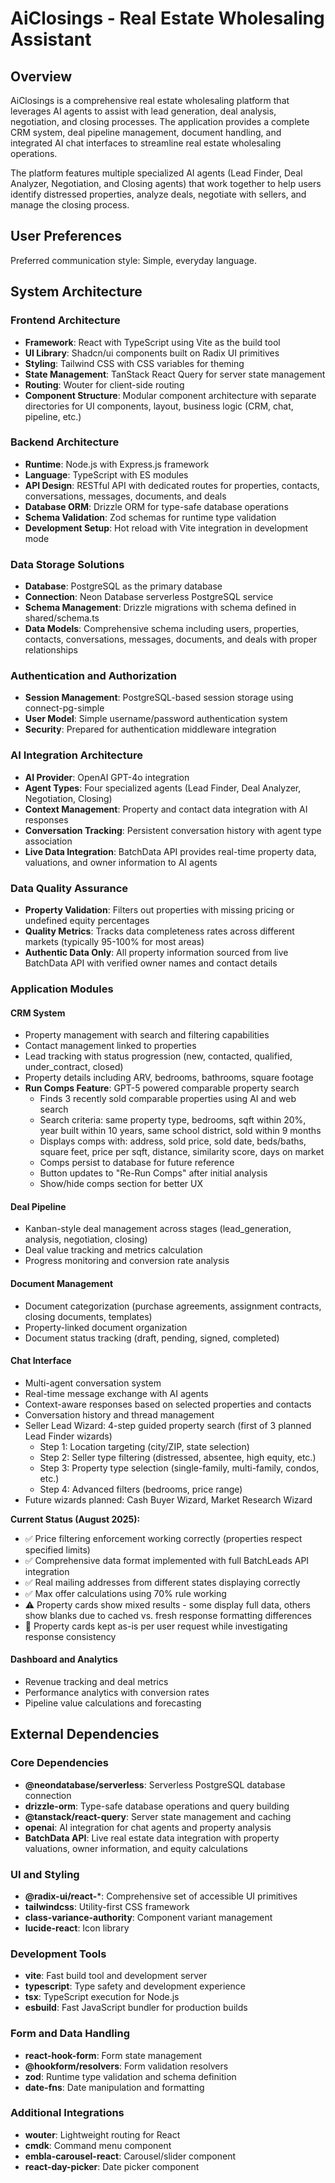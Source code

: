# AiClosings - Real Estate Wholesaling Assistant

## Overview

AiClosings is a comprehensive real estate wholesaling platform that leverages AI agents to assist with lead generation, deal analysis, negotiation, and closing processes. The application provides a complete CRM system, deal pipeline management, document handling, and integrated AI chat interfaces to streamline real estate wholesaling operations.

The platform features multiple specialized AI agents (Lead Finder, Deal Analyzer, Negotiation, and Closing agents) that work together to help users identify distressed properties, analyze deals, negotiate with sellers, and manage the closing process.

## User Preferences

Preferred communication style: Simple, everyday language.

## System Architecture

### Frontend Architecture
- **Framework**: React with TypeScript using Vite as the build tool
- **UI Library**: Shadcn/ui components built on Radix UI primitives
- **Styling**: Tailwind CSS with CSS variables for theming
- **State Management**: TanStack React Query for server state management
- **Routing**: Wouter for client-side routing
- **Component Structure**: Modular component architecture with separate directories for UI components, layout, business logic (CRM, chat, pipeline, etc.)

### Backend Architecture
- **Runtime**: Node.js with Express.js framework
- **Language**: TypeScript with ES modules
- **API Design**: RESTful API with dedicated routes for properties, contacts, conversations, messages, documents, and deals
- **Database ORM**: Drizzle ORM for type-safe database operations
- **Schema Validation**: Zod schemas for runtime type validation
- **Development Setup**: Hot reload with Vite integration in development mode

### Data Storage Solutions
- **Database**: PostgreSQL as the primary database
- **Connection**: Neon Database serverless PostgreSQL service
- **Schema Management**: Drizzle migrations with schema defined in shared/schema.ts
- **Data Models**: Comprehensive schema including users, properties, contacts, conversations, messages, documents, and deals with proper relationships

### Authentication and Authorization
- **Session Management**: PostgreSQL-based session storage using connect-pg-simple
- **User Model**: Simple username/password authentication system
- **Security**: Prepared for authentication middleware integration

### AI Integration Architecture
- **AI Provider**: OpenAI GPT-4o integration
- **Agent Types**: Four specialized agents (Lead Finder, Deal Analyzer, Negotiation, Closing)
- **Context Management**: Property and contact data integration with AI responses
- **Conversation Tracking**: Persistent conversation history with agent type association
- **Live Data Integration**: BatchData API provides real-time property data, valuations, and owner information to AI agents

### Data Quality Assurance
- **Property Validation**: Filters out properties with missing pricing or undefined equity percentages
- **Quality Metrics**: Tracks data completeness rates across different markets (typically 95-100% for most areas)
- **Authentic Data Only**: All property information sourced from live BatchData API with verified owner names and contact details

### Application Modules

#### CRM System
- Property management with search and filtering capabilities
- Contact management linked to properties
- Lead tracking with status progression (new, contacted, qualified, under_contract, closed)
- Property details including ARV, bedrooms, bathrooms, square footage
- **Run Comps Feature**: GPT-5 powered comparable property search
  - Finds 3 recently sold comparable properties using AI and web search
  - Search criteria: same property type, bedrooms, sqft within 20%, year built within 10 years, same school district, sold within 9 months
  - Displays comps with: address, sold price, sold date, beds/baths, square feet, price per sqft, distance, similarity score, days on market
  - Comps persist to database for future reference
  - Button updates to "Re-Run Comps" after initial analysis
  - Show/hide comps section for better UX

#### Deal Pipeline
- Kanban-style deal management across stages (lead_generation, analysis, negotiation, closing)
- Deal value tracking and metrics calculation
- Progress monitoring and conversion rate analysis

#### Document Management
- Document categorization (purchase agreements, assignment contracts, closing documents, templates)
- Property-linked document organization
- Document status tracking (draft, pending, signed, completed)

#### Chat Interface
- Multi-agent conversation system
- Real-time message exchange with AI agents
- Context-aware responses based on selected properties and contacts
- Conversation history and thread management
- Seller Lead Wizard: 4-step guided property search (first of 3 planned Lead Finder wizards)
  - Step 1: Location targeting (city/ZIP, state selection)
  - Step 2: Seller type filtering (distressed, absentee, high equity, etc.)
  - Step 3: Property type selection (single-family, multi-family, condos, etc.)
  - Step 4: Advanced filters (bedrooms, price range)
- Future wizards planned: Cash Buyer Wizard, Market Research Wizard

**Current Status (August 2025):**
- ✅ Price filtering enforcement working correctly (properties respect specified limits)
- ✅ Comprehensive data format implemented with full BatchLeads API integration
- ✅ Real mailing addresses from different states displaying correctly
- ✅ Max offer calculations using 70% rule working
- ⚠️ Property cards show mixed results - some display full data, others show blanks due to cached vs. fresh response formatting differences
- 🔧 Property cards kept as-is per user request while investigating response consistency

#### Dashboard and Analytics
- Revenue tracking and deal metrics
- Performance analytics with conversion rates
- Pipeline value calculations and forecasting

## External Dependencies

### Core Dependencies
- **@neondatabase/serverless**: Serverless PostgreSQL database connection
- **drizzle-orm**: Type-safe database operations and query building
- **@tanstack/react-query**: Server state management and caching
- **openai**: AI integration for chat agents and property analysis
- **BatchData API**: Live real estate data integration with property valuations, owner information, and equity calculations

### UI and Styling
- **@radix-ui/react-***: Comprehensive set of accessible UI primitives
- **tailwindcss**: Utility-first CSS framework
- **class-variance-authority**: Component variant management
- **lucide-react**: Icon library

### Development Tools
- **vite**: Fast build tool and development server
- **typescript**: Type safety and development experience
- **tsx**: TypeScript execution for Node.js
- **esbuild**: Fast JavaScript bundler for production builds

### Form and Data Handling
- **react-hook-form**: Form state management
- **@hookform/resolvers**: Form validation resolvers
- **zod**: Runtime type validation and schema definition
- **date-fns**: Date manipulation and formatting

### Additional Integrations
- **wouter**: Lightweight routing for React
- **cmdk**: Command menu component
- **embla-carousel-react**: Carousel/slider component
- **react-day-picker**: Date picker component